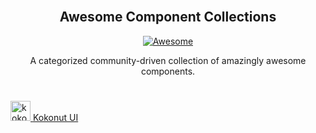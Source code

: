 <div align="center">
  <br>
 <div>
  <h2>Awesome Component Collections</h2>
  <a href="https://github.com/sindresorhus/awesome">
   <img src="https://awesome.re/badge-flat.svg" alt="Awesome">
  </a>
  <p>
   A categorized community-driven collection of amazingly awesome components.
  </p>
 </div>
</div>

<h1></h1>

<a href="https://kokonutui.com">
   <img src="https://kokonutui.com/logo.svg" alt="kokonutui" width="32" height="32" />
   <span>Kokonut UI</span>
</a>
